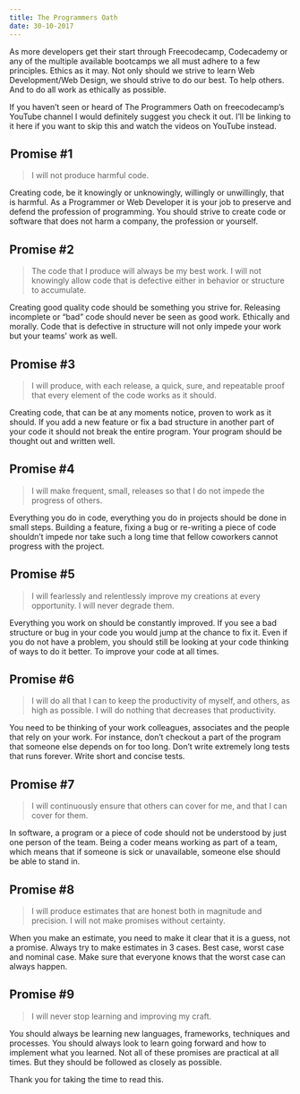 ```yaml
---
title: The Programmers Oath
date: 30-10-2017
---
```


As more developers get their start through Freecodecamp, Codecademy or any of the multiple
available bootcamps we all must adhere to a few principles. Ethics as it may. Not only
should we strive to learn Web Development/Web Design, we should strive to do our best. To
help others. And to do all work as ethically as possible.

If you haven’t seen or heard of The Programmers Oath on freecodecamp’s YouTube channel I
would definitely suggest you check it out. I’ll be linking to it here if you want to skip
this and watch the videos on YouTube instead.

##  Promise #1

> I will not produce harmful code.

Creating code, be it knowingly or unknowingly, willingly or unwillingly, that is harmful.
As a Programmer or Web Developer it is your job to preserve and defend the profession of
programming. You should strive to create code or software that does not harm a company,
the profession or yourself.

## Promise #2

> The code that I produce will always be my best work. I will not knowingly allow code
> that is defective either in behavior or structure to accumulate.

Creating good quality code should be something you strive for. Releasing incomplete or
“bad” code should never be seen as good work. Ethically and morally. Code that is
defective in structure will not only impede your work but your teams’ work as well.

##  Promise #3

> I will produce, with each release, a quick, sure, and repeatable proof that every
> element of the code works as it should.

Creating code, that can be at any moments notice, proven to work as it should. If you add
a new feature or fix a bad structure in another part of your code it should not break the
entire program. Your program should be thought out and written well.

## Promise #4

> I will make frequent, small, releases so that I do not impede the progress of others.

Everything you do in code, everything you do in projects should be done in small steps.
Building a feature, fixing a bug or re-writing a piece of code shouldn’t impede nor take
such a long time that fellow coworkers cannot progress with the project.

##  Promise #5

> I will fearlessly and relentlessly improve my creations at every opportunity. I will
> never degrade them.

Everything you work on should be constantly improved. If you see a bad structure or bug in
your code you would jump at the chance to fix it. Even if you do not have a problem, you
should still be looking at your code thinking of ways to do it better. To improve your
code at all times.

## Promise #6

> I will do all that I can to keep the productivity of myself, and others, as high as
> possible. I will do nothing that decreases that productivity.

You need to be thinking of your work colleagues, associates and the people that rely on
your work. For instance, don’t checkout a part of the program that someone else depends on
for too long. Don’t write extremely long tests that runs forever. Write short and concise
tests.

##  Promise #7

> I will continuously ensure that others can cover for me, and that I can cover for them.

In software, a program or a piece of code should not be understood by just one person of
the team. Being a coder means working as part of a team, which means that if someone is
sick or unavailable, someone else should be able to stand in.

## Promise #8

> I will produce estimates that are honest both in magnitude and precision. I will not
> make promises without certainty.

When you make an estimate, you need to make it clear that it is a guess, not a promise.
Always try to make estimates in 3 cases. Best case, worst case and nominal case. Make sure
that everyone knows that the worst case can always happen.

## Promise #9

> I will never stop learning and improving my craft.

You should always be learning new languages, frameworks, techniques and processes. You
should always look to learn going forward and how to implement what you learned. Not all
of these promises are practical at all times. But they should be followed as closely as
possible.

Thank you for taking the time to read this.
